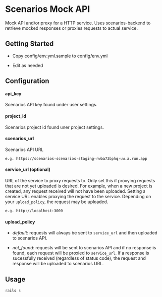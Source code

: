 # Scenarios Mock API

Mock API and/or proxy for a HTTP service. Uses scenarios-backend to retrieve mocked responses or proxies requests to actual service.

## Getting Started

* Copy config/env.yml.sample to config/env.yml

* Edit as needed

## Configuration

#### api_key

Scenarios API key found under user settings.

#### project_id

Scenarios project id found uner project settings.

#### scenarios_url

Scenarios API URL 

```
e.g. https://scenarios-scenarios-staging-rwba73bphq-uw.a.run.app
```

#### service_url (optional)

URL of the service to proxy requests to. Only set this if proxying requests that are not yet uploaded is desired.
For example, when a new project is created, any request received will not have been uploaded. Setting a service 
URL enables proxying the request to the service. Depending on your `upload_policy`, the request may be uploaded.

```
e.g. http://localhost:3000
```

#### upload_policy

* *default*: requests will always be sent to `service_url` and then uploaded to scenarios API.

* *not_found*: requests will be sent to scenarios API and if no response is found, each request will be proxied to `service_url`.
If a response is sucessfully received (regardless of status code), the request and response will be uploaded to scenarios URL.

## Usage

```
rails s
```

